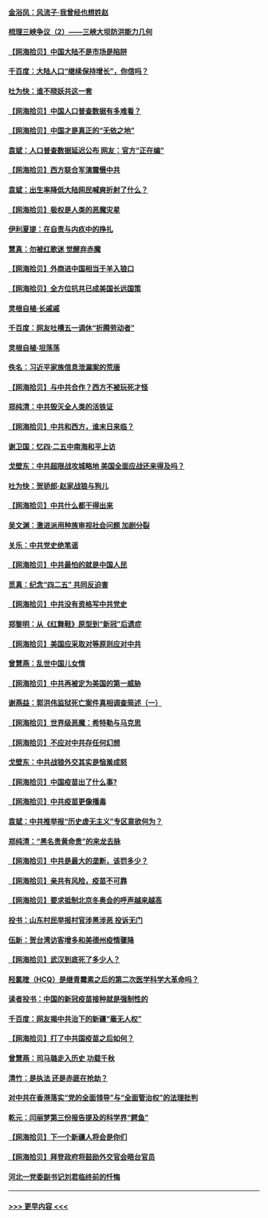 #### [金浴凤：风流子‧我曾经也想姓赵](../pages/nsc993/n12920911.md?t=05032001) 
#### [梳理三峡争议（2）——三峡大坝防洪能力几何](../pages/nsc993/n12920173.md?t=05032001) 
#### [【网海拾贝】中国大陆不是市场是陷阱](../pages/nsc993/n12920143.md?t=05032001) 
#### [千百度：大陆人口“继续保持增长”，你信吗？](../pages/nsc993/n12918946.md?t=05032001) 
#### [吐为快：谁不晓妖共这一套](../pages/nsc993/n12918941.md?t=05032001) 
#### [【网海拾贝】中国人口普查数据有多难看？](../pages/nsc993/n12917822.md?t=05032001) 
#### [【网海拾贝】中国才是真正的“无依之地”](../pages/nsc993/n12915845.md?t=05032001) 
#### [袁斌：人口普查数据延迟公布 网友：官方“正在编”](../pages/nsc993/n12915748.md?t=05032001) 
#### [【网海拾贝】西方联合军演震慑中共](../pages/nsc993/n12913466.md?t=05032001) 
#### [袁斌：出生率降低大陆网民喊爽折射了什么？](../pages/nsc993/n12913365.md?t=05032001) 
#### [【网海拾贝】极权是人类的恶魔灾星](../pages/nsc993/n12910697.md?t=05032001) 
#### [伊利夏提：在自责与内疚中的挣扎](../pages/nsc993/n12910493.md?t=05032001) 
#### [慧真：勿被红歌迷 觉醒弃赤魔](../pages/nsc993/n12910485.md?t=05032001) 
#### [【网海拾贝】外商进中国相当于羊入狼口](../pages/nsc993/n12908274.md?t=05032001) 
#### [【网海拾贝】全方位抗共已成美国长远国策](../pages/nsc993/n12906878.md?t=05032001) 
#### [灵根自植‧长戚戚](../pages/nsc993/n12905585.md?t=05032001) 
#### [千百度：网友吐槽五一调休“折腾劳动者”](../pages/nsc993/n12905934.md?t=05032001) 
#### [灵根自植‧坦荡荡](../pages/nsc993/n12905562.md?t=05032001) 
#### [佚名：习近平家族信息泄漏案的荒唐](../pages/nsc993/n12904705.md?t=05032001) 
#### [【网海拾贝】与中共合作？西方不被玩死才怪](../pages/nsc993/n12903873.md?t=05032001) 
#### [郑纯清：中共毁灭全人类的活铁证](../pages/nsc993/n12903785.md?t=05032001) 
#### [【网海拾贝】中共和西方，谁末日来临？](../pages/nsc993/n12903482.md?t=05032001) 
#### [谢卫国：忆四‧二五中南海和平上访](../pages/nsc993/n12902192.md?t=05032001) 
#### [戈壁东：中共超限战攻城略地 美国全面应战还来得及吗？](../pages/nsc993/n12902297.md?t=05032001) 
#### [吐为快：贺骄郎‧赵家战狼与狗儿](../pages/nsc993/n12902280.md?t=05032001) 
#### [【网海拾贝】中共什么都干得出来](../pages/nsc993/n12897500.md?t=05032001) 
#### [吴文渊：激进派用种族审视社会问题 加剧分裂](../pages/nsc993/n12893881.md?t=05032001) 
#### [关乐：中共党史绝笔谣](../pages/nsc993/n12897270.md?t=05032001) 
#### [【网海拾贝】中共最怕的就是中国人民](../pages/nsc993/n12894705.md?t=05032001) 
#### [觅真：纪念“四二五” 共同反迫害](../pages/nsc993/n12894553.md?t=05032001) 
#### [【网海拾贝】中共没有资格写中共党史](../pages/nsc993/n12892231.md?t=05032001) 
#### [郑黎明：从《红舞鞋》原型到“新冠”后遗症](../pages/nsc993/n12890469.md?t=05032001) 
#### [【网海拾贝】美国应采取对等原则应对中共](../pages/nsc993/n12889176.md?t=05032001) 
#### [曾慧燕：乱世中国儿女情](../pages/nsc993/n12887931.md?t=05032001) 
#### [【网海拾贝】中共再被定为美国的第一威胁](../pages/nsc993/n12887580.md?t=05032001) 
#### [谢燕益：郭洪伟监狱死亡案件真相调查简述（一）](../pages/nsc993/n12885648.md?t=05032001) 
#### [【网海拾贝】世界级恶魔：希特勒与马克思](../pages/nsc993/n12884062.md?t=05032001) 
#### [【网海拾贝】不应对中共存任何幻想](../pages/nsc993/n12881460.md?t=05032001) 
#### [戈壁东：中共战狼外交其实是恼羞成怒](../pages/nsc993/n12880392.md?t=05032001) 
#### [【网海拾贝】中国疫苗出了什么事?](../pages/nsc993/n12879124.md?t=05032001) 
#### [【网海拾贝】中共疫苗更像播毒](../pages/nsc993/n12876631.md?t=05032001) 
#### [袁斌：中共推举报“历史虚无主义”专区意欲何为？](../pages/nsc993/n12876530.md?t=05032001) 
#### [郑纯清：“黑名贵黄命贵”的来龙去脉](../pages/nsc993/n12875589.md?t=05032001) 
#### [【网海拾贝】中共是最大的垄断，该罚多少？](../pages/nsc993/n12874006.md?t=05032001) 
#### [【网海拾贝】亲共有风险，疫苗不可靠](../pages/nsc993/n12872224.md?t=05032001) 
#### [【网海拾贝】要求抵制北京冬奥会的呼声越来越高](../pages/nsc993/n12868962.md?t=05032001) 
#### [投书：山东村民举报村官涉黑涉恶 投诉无门](../pages/nsc993/n12869726.md?t=05032001) 
#### [伍新：贺台湾访客增多和美德州疫情骤降](../pages/nsc993/n12865651.md?t=05032001) 
#### [【网海拾贝】武汉到底死了多少人？](../pages/nsc993/n12863707.md?t=05032001) 
#### [羟氯喹（HCQ）是继青霉素之后的第二次医学科学大革命吗？](../pages/nsc993/n12638564.md?t=05032001) 
#### [读者投书：中国的新冠疫苗接种就是强制性的](../pages/nsc993/n12859932.md?t=05032001) 
#### [千百度：网友揭中共治下的新疆“毫无人权”](../pages/nsc993/n12858385.md?t=05032001) 
#### [【网海拾贝】打了中共国疫苗之后如何？](../pages/nsc993/n12857866.md?t=05032001) 
#### [曾慧燕：司马璐走入历史 功载千秋](../pages/nsc993/n12856996.md?t=05032001) 
#### [清竹：是执法 还是赤匪在抢劫？](../pages/nsc993/n12856952.md?t=05032001) 
#### [对中共在香港落实“党的全面领导”与“全面管治权”的法理批判](../pages/nsc993/n12856929.md?t=05032001) 
#### [乾元：闫丽梦第三份报告提及的科学界“鳄鱼”](../pages/nsc993/n12855985.md?t=05032001) 
#### [【网海拾贝】下一个新疆人将会是你们](../pages/nsc993/n12855864.md?t=05032001) 
#### [【网海拾贝】拜登政府将鼓励外交官会晤台官员](../pages/nsc993/n12853615.md?t=05032001) 
#### [河北一党委副书记刘君临终前的忏悔](../pages/nsc993/n12849420.md?t=05032001) 

----
#### [ >>> 更早内容 <<< ](../indexes/nsc993-earlier.md)
